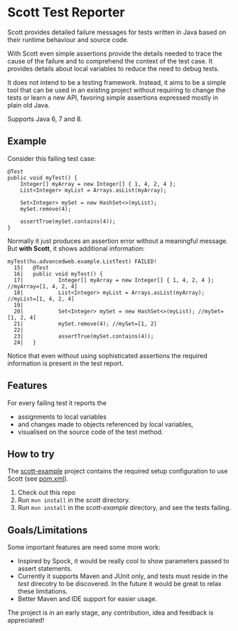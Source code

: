 Scott Test Reporter
===================

Scott provides detailed failure messages for tests written in Java
based on their runtime behaviour and source code.

With Scott even simple assertions provide the details needed to
trace the cause of the failure and to comprehend the context of the test case.
It provides details about local variables to reduce the need to debug tests.

It does not intend to be a testing framework. Instead, it aims to be a simple tool
that can be used in an existing project without requiring to change the tests or learn a new API,
favoring simple assertions expressed mostly in plain old Java.

Supports Java 6, 7 and 8.


Example
-------
Consider this failing test case:

```
@Test
public void myTest() {
	Integer[] myArray = new Integer[] { 1, 4, 2, 4 };
	List<Integer> myList = Arrays.asList(myArray);
	
	Set<Integer> mySet = new HashSet<>(myList);
	mySet.remove(4);

	assertTrue(mySet.contains(4));
}
```

Normally it just produces an assertion error without a meaningful message.
But **with Scott**, it shows additional information:

```
myTest(hu.advancedweb.example.ListTest) FAILED!
  15|   @Test
  16|   public void myTest() {
  17|           Integer[] myArray = new Integer[] { 1, 4, 2, 4 }; //myArray=[1, 4, 2, 4]
  18|           List<Integer> myList = Arrays.asList(myArray); //myList=[1, 4, 2, 4]
  19|  
  20|           Set<Integer> mySet = new HashSet<>(myList); //mySet=[1, 2, 4]
  21|           mySet.remove(4); //mySet=[1, 2]
  22|  
  23|           assertTrue(mySet.contains(4));
  24|   }
```

Notice that even without using sophisticated assertions the required information is present in the test report.


Features
--------
For every failing test it reports the
- assignments to local variables
- and changes made to objects referenced by local variables,
- visualised on the source code of the test method.


How to try
----------
The [scott-example](https://github.com/dodie/scott/tree/master/scott-example) project contains the required setup configuration to use Scott (see [pom.xml](https://github.com/dodie/scott/blob/master/scott-example/pom.xml)).

1. Check out this repo
2. Run ```mvn install``` in the *scott* directory.
3. Run ```mvn install``` in the *scott-example* directory, and see the tests failing.


Goals/Limitations
-----------------
Some important features are need some more work:
- Inspired by Spock, it would be really cool to show parameters passed to assert statements.
- Currently it supports Maven and JUnit only, and tests must reside in the *test* direcotry to be discovered.
In the future it would be great to relax these limitations.
- Better Maven and IDE support for easier usage.

The project is in an early stage, any contribution, idea and feedback is appreciated!

